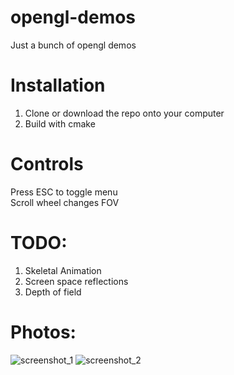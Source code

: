 # opengl-demos

Just a bunch of opengl demos

# Installation 

1. Clone or download the repo onto your computer
2. Build with cmake

# Controls
Press ESC to toggle menu  
Scroll wheel changes FOV  
# TODO:
1. Skeletal Animation  
2. Screen space reflections  
3. Depth of field
# Photos:
![screenshot_1](photos/IBL.png) 
![screenshot_2](photos/Bloom.png) 
